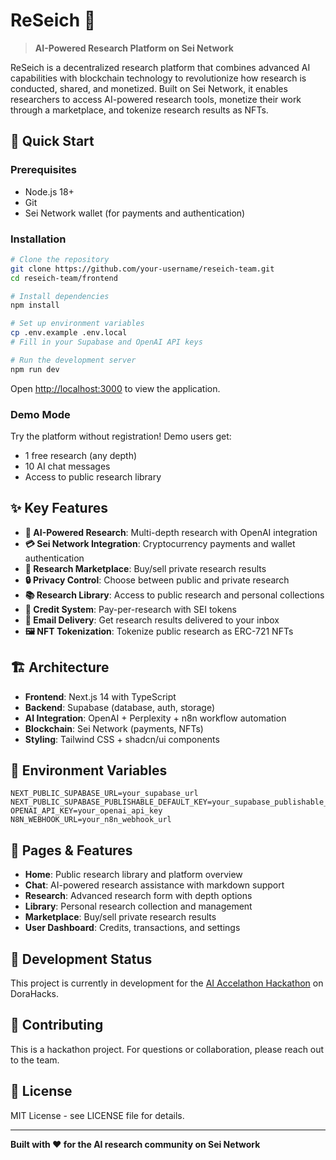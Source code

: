 # ReSeich 🔬

> **AI-Powered Research Platform on Sei Network**

ReSeich is a decentralized research platform that combines advanced AI capabilities with blockchain technology to revolutionize how research is conducted, shared, and monetized. Built on Sei Network, it enables researchers to access AI-powered research tools, monetize their work through a marketplace, and tokenize research results as NFTs.

## 🚀 Quick Start

### Prerequisites
- Node.js 18+ 
- Git
- Sei Network wallet (for payments and authentication)

### Installation

```bash
# Clone the repository
git clone https://github.com/your-username/reseich-team.git
cd reseich-team/frontend

# Install dependencies
npm install

# Set up environment variables
cp .env.example .env.local
# Fill in your Supabase and OpenAI API keys

# Run the development server
npm run dev
```

Open [http://localhost:3000](http://localhost:3000) to view the application.

### Demo Mode
Try the platform without registration! Demo users get:
- 1 free research (any depth)
- 10 AI chat messages
- Access to public research library

## ✨ Key Features

- **🤖 AI-Powered Research**: Multi-depth research with OpenAI integration
- **💳 Sei Network Integration**: Cryptocurrency payments and wallet authentication
- **🏪 Research Marketplace**: Buy/sell private research results
- **🔒 Privacy Control**: Choose between public and private research
- **📚 Research Library**: Access to public research and personal collections
- **🎯 Credit System**: Pay-per-research with SEI tokens
- **📧 Email Delivery**: Get research results delivered to your inbox
- **🖼️ NFT Tokenization**: Tokenize public research as ERC-721 NFTs

## 🏗️ Architecture

- **Frontend**: Next.js 14 with TypeScript
- **Backend**: Supabase (database, auth, storage)
- **AI Integration**: OpenAI + Perplexity + n8n workflow automation
- **Blockchain**: Sei Network (payments, NFTs)
- **Styling**: Tailwind CSS + shadcn/ui components

## 🔧 Environment Variables

```env
NEXT_PUBLIC_SUPABASE_URL=your_supabase_url
NEXT_PUBLIC_SUPABASE_PUBLISHABLE_DEFAULT_KEY=your_supabase_publishable_key
OPENAI_API_KEY=your_openai_api_key
N8N_WEBHOOK_URL=your_n8n_webhook_url
```

## 📱 Pages & Features

- **Home**: Public research library and platform overview
- **Chat**: AI-powered research assistance with markdown support
- **Research**: Advanced research form with depth options
- **Library**: Personal research collection and management
- **Marketplace**: Buy/sell private research results
- **User Dashboard**: Credits, transactions, and settings

## 🚧 Development Status

This project is currently in development for the [AI Accelathon Hackathon](https://dorahacks.io/hackathon/aiaccelathon/detail) on DoraHacks.

## 🤝 Contributing

This is a hackathon project. For questions or collaboration, please reach out to the team.

## 📄 License

MIT License - see LICENSE file for details.

---

**Built with ❤️ for the AI research community on Sei Network**